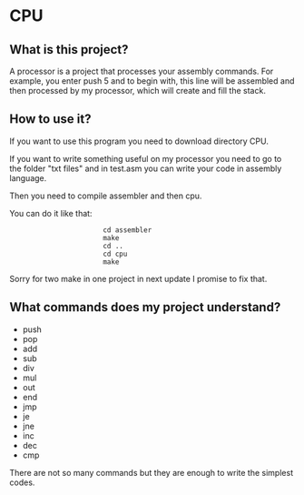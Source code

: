# CPU

## What is this project?

A processor is a project that processes your assembly commands. For example, you enter push 5 and to begin with, this line will be assembled and then processed by my processor, which will create and fill the stack.

## How to use it?

If you want to use this program you need to download directory CPU.

If you want to write something useful on my processor you need to go to the folder "txt files" and in test.asm you can write your code in assembly language.

Then you need to compile assembler and then cpu. 

You can do it like that: 
                          
                           cd assembler
                           make
                           cd ..
                           cd cpu   
                           make
Sorry for two make in one project in next update I promise to fix that.

## What commands does my project understand?

*   push
*   pop
*   add
*   sub
*   div
*   mul
*   out
*   end
*   jmp
*   je
*   jne
*   inc
*   dec
*   cmp

There are not so many commands but they are enough to write the simplest codes.

